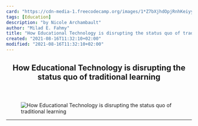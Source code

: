 ```yaml
---
card: "https://cdn-media-1.freecodecamp.org/images/1*Z7bXjhdOpjRnhKeiyySSpQ.jpeg"
tags: [Education]
description: "by Nicole Archambault"
author: "Milad E. Fahmy"
title: "How Educational Technology is disrupting the status quo of traditional learning"
created: "2021-08-16T11:32:10+02:00"
modified: "2021-08-16T11:32:10+02:00"
---
```

<div class="site-wrapper">
<main id="site-main" class="site-main outer">
<div class="inner">
<article class="post-full post tag-education tag-educational-technology tag-web-development tag-software-development tag-technology ">
<header class="post-full-header">
<h1 class="post-full-title">How Educational Technology is disrupting the status quo of traditional learning</h1>
</header>
<figure class="post-full-image">
<picture>
<source media="(max-width: 700px)" sizes="1px" srcset="data:image/gif;base64,R0lGODlhAQABAIAAAAAAAP///yH5BAEAAAAALAAAAAABAAEAAAIBRAA7 1w">
<source media="(min-width: 701px)" sizes="(max-width: 800px) 400px,
(max-width: 1170px) 700px,
1400px" srcset="https://cdn-media-1.freecodecamp.org/images/1*Z7bXjhdOpjRnhKeiyySSpQ.jpeg 300w,
https://cdn-media-1.freecodecamp.org/images/1*Z7bXjhdOpjRnhKeiyySSpQ.jpeg 600w,
https://cdn-media-1.freecodecamp.org/images/1*Z7bXjhdOpjRnhKeiyySSpQ.jpeg 1000w,
https://cdn-media-1.freecodecamp.org/images/1*Z7bXjhdOpjRnhKeiyySSpQ.jpeg 2000w">
<img onerror="this.style.display='none'" src="https://cdn-media-1.freecodecamp.org/images/1*Z7bXjhdOpjRnhKeiyySSpQ.jpeg" alt="How Educational Technology is disrupting the status quo of traditional learning">
</picture>
</figure>
<section class="post-full-content">
<div class="post-content medium-migrated-article">
</div>
<hr>
</section>
</article>
</div>
</main>
</div>
<!-- Google Tag Manager (noscript) -->
<!-- End Google Tag Manager (noscript) -->
